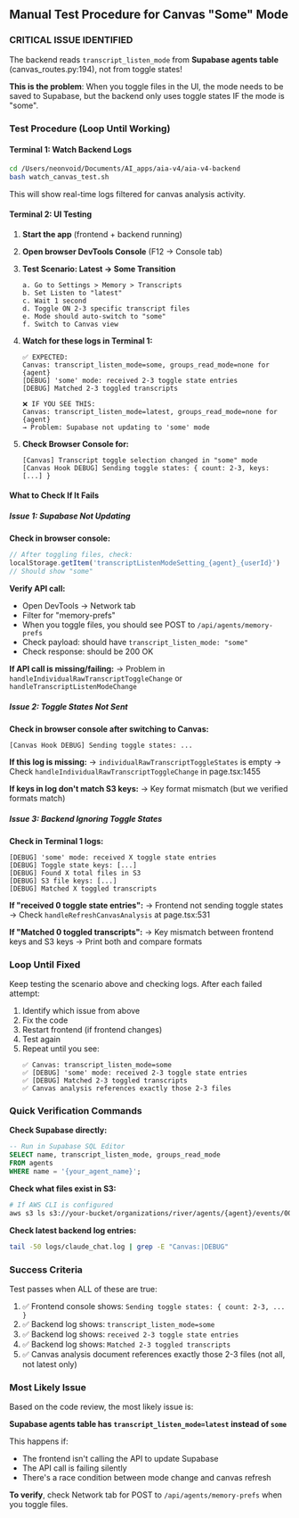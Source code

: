 ## Manual Test Procedure for Canvas "Some" Mode

### CRITICAL ISSUE IDENTIFIED

The backend reads `transcript_listen_mode` from **Supabase agents table** (canvas_routes.py:194), not from toggle states!

**This is the problem**: When you toggle files in the UI, the mode needs to be saved to Supabase, but the backend only uses toggle states IF the mode is "some".

### Test Procedure (Loop Until Working)

#### Terminal 1: Watch Backend Logs

```bash
cd /Users/neonvoid/Documents/AI_apps/aia-v4/aia-v4-backend
bash watch_canvas_test.sh
```

This will show real-time logs filtered for canvas analysis activity.

#### Terminal 2: UI Testing

1. **Start the app** (frontend + backend running)

2. **Open browser DevTools Console** (F12 → Console tab)

3. **Test Scenario: Latest → Some Transition**
   ```
   a. Go to Settings > Memory > Transcripts
   b. Set Listen to "latest"
   c. Wait 1 second
   d. Toggle ON 2-3 specific transcript files
   e. Mode should auto-switch to "some"
   f. Switch to Canvas view
   ```

4. **Watch for these logs in Terminal 1:**
   ```
   ✅ EXPECTED:
   Canvas: transcript_listen_mode=some, groups_read_mode=none for {agent}
   [DEBUG] 'some' mode: received 2-3 toggle state entries
   [DEBUG] Matched 2-3 toggled transcripts

   ❌ IF YOU SEE THIS:
   Canvas: transcript_listen_mode=latest, groups_read_mode=none for {agent}
   → Problem: Supabase not updating to 'some' mode
   ```

5. **Check Browser Console for:**
   ```
   [Canvas] Transcript toggle selection changed in "some" mode
   [Canvas Hook DEBUG] Sending toggle states: { count: 2-3, keys: [...] }
   ```

#### What to Check If It Fails

##### Issue 1: Supabase Not Updating

**Check in browser console:**
```javascript
// After toggling files, check:
localStorage.getItem('transcriptListenModeSetting_{agent}_{userId}')
// Should show "some"
```

**Verify API call:**
- Open DevTools → Network tab
- Filter for "memory-prefs"
- When you toggle files, you should see POST to `/api/agents/memory-prefs`
- Check payload: should have `transcript_listen_mode: "some"`
- Check response: should be 200 OK

**If API call is missing/failing:**
→ Problem in `handleIndividualRawTranscriptToggleChange` or `handleTranscriptListenModeChange`

##### Issue 2: Toggle States Not Sent

**Check in browser console after switching to Canvas:**
```
[Canvas Hook DEBUG] Sending toggle states: ...
```

**If this log is missing:**
→ `individualRawTranscriptToggleStates` is empty
→ Check `handleIndividualRawTranscriptToggleChange` in page.tsx:1455

**If keys in log don't match S3 keys:**
→ Key format mismatch (but we verified formats match)

##### Issue 3: Backend Ignoring Toggle States

**Check in Terminal 1 logs:**
```
[DEBUG] 'some' mode: received X toggle state entries
[DEBUG] Toggle state keys: [...]
[DEBUG] Found X total files in S3
[DEBUG] S3 file keys: [...]
[DEBUG] Matched X toggled transcripts
```

**If "received 0 toggle state entries":**
→ Frontend not sending toggle states
→ Check `handleRefreshCanvasAnalysis` at page.tsx:531

**If "Matched 0 toggled transcripts":**
→ Key mismatch between frontend keys and S3 keys
→ Print both and compare formats

### Loop Until Fixed

Keep testing the scenario above and checking logs. After each failed attempt:

1. Identify which issue from above
2. Fix the code
3. Restart frontend (if frontend changes)
4. Test again
5. Repeat until you see:
   ```
   ✅ Canvas: transcript_listen_mode=some
   ✅ [DEBUG] 'some' mode: received 2-3 toggle state entries
   ✅ [DEBUG] Matched 2-3 toggled transcripts
   ✅ Canvas analysis references exactly those 2-3 files
   ```

### Quick Verification Commands

**Check Supabase directly:**
```sql
-- Run in Supabase SQL Editor
SELECT name, transcript_listen_mode, groups_read_mode
FROM agents
WHERE name = '{your_agent_name}';
```

**Check what files exist in S3:**
```bash
# If AWS CLI is configured
aws s3 ls s3://your-bucket/organizations/river/agents/{agent}/events/0000/transcripts/
```

**Check latest backend log entries:**
```bash
tail -50 logs/claude_chat.log | grep -E "Canvas:|DEBUG"
```

### Success Criteria

Test passes when ALL of these are true:

1. ✅ Frontend console shows: `Sending toggle states: { count: 2-3, ... }`
2. ✅ Backend log shows: `transcript_listen_mode=some`
3. ✅ Backend log shows: `received 2-3 toggle state entries`
4. ✅ Backend log shows: `Matched 2-3 toggled transcripts`
5. ✅ Canvas analysis document references exactly those 2-3 files (not all, not latest only)

### Most Likely Issue

Based on the code review, the most likely issue is:

**Supabase agents table has `transcript_listen_mode=latest` instead of `some`**

This happens if:
- The frontend isn't calling the API to update Supabase
- The API call is failing silently
- There's a race condition between mode change and canvas refresh

**To verify**, check Network tab for POST to `/api/agents/memory-prefs` when you toggle files.
